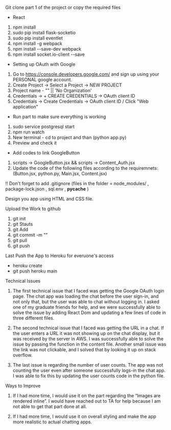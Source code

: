 Git clone part 1 of the project or copy the required files 

- React 

1) npm install
2) sudo pip install flask-socketio
2) sudo pip install eventlet
3) npm install -g webpack
4) npm install --save-dev webpack
4) npm install socket.io-client --save


- Setting up OAuth with Google 

1) Go to https://console.developers.google.com/ and sign up using your PERSONAL google account.
2) Create Project -> Select a Project -> NEW PROJECT
3) Project name - "" || 'No Organization'
4) Credentials -> + CREATE CREDENTIALS -> OAuth client ID
5) Credentials -> Create Credentials -> OAuth client ID / Click "Web application"

- Run part to make sure everything is working 
1) sudo service postgresql start
2) npm run watch 
3) New terminal - cd to project and than (python app.py)
4) Preview and check it

- Add codes to link GoogleButton 
1) scripts -> GoogleButton.jsx && scripts -> Content_Auth.jsx
2) Update the code of the following files according to the requiremnets: (Button.jsx, python.py, Main.jsx, Content.jsx)

!! Don't forget to add .gitignore (files in the folder = node_modules/  ,  package-lock.json , sql.env , __pycache__ )

Design you app using HTML and CSS file.

Upload the Work to github
1) git init
2) git Stauts
3) git Add
4) git commit -m ""
5) git pull
6) git push

Last Push the App to Heroku for everuone's access
- heroku create
- git push heroku main

Technical Issues

1) The first technical issue that I faced was getting the Google OAuth login page. The chat app was loading the chat before the user sign-in, and not only that, but the user was able to chat without logging in. I asked one of my graduate friends for help, and we were successfully able to solve the issue by adding React Dom and updating a few lines of code in three different files.

2)	The second technical issue that I faced was getting the URL in a chat. If the user enters a URL it was not showing up on the chat display, but it was received by the server in AWS. I was successfully able to solve the issue by passing the function in the content file. Another small issue was the link was not clickable, and I solved that by looking it up on stack overflow.

3)	The last issue is regarding the number of user counts. The app was not counting the user even after someone successfully logs-in the chat app. I was able to fix this by updating the user counts code in the python file.


Ways to Improve

1)	If I had more time, I would use it on the part regarding the “Images are rendered inline”. I would have reached out to TA for help because I am not able to get that part done at all.

2)	If I had more time, I would use it on overall styling and make the app more realistic to actual chatting apps.









